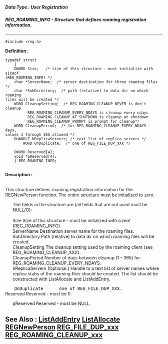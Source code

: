 ##### Data Type : User Registration
##### REG_ROAMING_INFO - Structure that defines roaming registration information.
---
```
#include <reg.h>
```

**Definition :**
```
typedef struct
	{
	DWORD Size;   /* size of this structure - must initialize with sizeof 
(REG_ROAMING_INFO) */
	char *ServerName;  /* server destination for three roaming files */
	char *SubDirectory;  /* path (relative) to data dir on which roaming 
files will be created */
	WORD CleanupSetting;  /* REG_ROAMING_CLEANUP_NEVER is don't cleanup
	      REG_ROAMING_CLEANUP_EVERY_NDAYS is cleanup every ndays
	      REG_ROAMING_CLEANUP_AT_SHUTDOWN is cleanup at shutdown
	      REG_ROAMING_CLEANUP_PROMPT is prompt for cleanup*/
	WORD CleanupPeriod;  /* for REG_ROAMING_CLEANUP_EVERY_NDAYS - days, 
values 1 through 365 allowed */
	DHANDLE hReplicaServers; /* text list of replica servers */
       	WORD OnDuplicate;  /* one of REG_FILE_DUP_XXX */

	DWORD Reserved[4];
	void *pReserved[4];
	} REG_ROAMING_INFO;


```

**Description :**

<br>
This structure defines roaming registration information for the REGNewPerson function.  The entire structure must be initialized to zero.<br>

<ul>The fields in the structure are (all fields that are not used must be NULL/O):<br>
<br>
Size		Size of this structure - must be initialized with sizeof (REG_ROAMING_INFO).<br>
ServerName	Destination server name for the roaming files.<br>
SubDirectory	Path (relative) to data dir on which roaming files will be created.<br>
CleanupSetting	The cleanup setting used by the roaming client (see REG_ROAMING_CLEANUP_XXX).<br>
CleanupPeriod	Number of days between cleanup (1 - 365) for REG_ROAMING_CLEANUP_EVERY_NDAYS.<br>
hReplicaServers	(Optional.) Handle to a text list of server names where replica stubs of the roaming files should be created.  The list should be constructed with ListAllocate and ListAddEntry.  </ul>
<tt><font size="2">&nbsp; </font></tt><tt>&nbsp; OnDuplicate &nbsp; &nbsp; &nbsp;one of REG_FILE_DUP_XXX.</tt><br>
    Reserved		Reserved - must be 0.
<ul>pReserved		Reserved - must be NULL.</ul>



**See Also :**
[ListAddEntry](/domino-c-api-docs/reference/Func/ListAddEntry)
[ListAllocate](/domino-c-api-docs/reference/Func/ListAllocate)
[REGNewPerson](/domino-c-api-docs/reference/Func/REGNewPerson)
[REG_FILE_DUP_xxx](/domino-c-api-docs/reference/Symb/REG_FILE_DUP_xxx)
[REG_ROAMING_CLEANUP_xxx](/domino-c-api-docs/reference/Symb/REG_ROAMING_CLEANUP_xxx)
---
